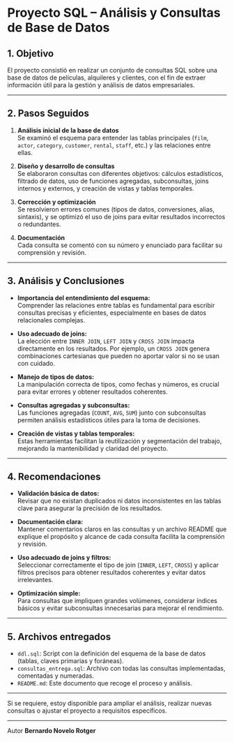 # Proyecto SQL – Análisis y Consultas de Base de Datos

## 1. Objetivo

El proyecto consistió en realizar un conjunto de consultas SQL sobre una base de datos de películas, alquileres y clientes, con el fin de extraer información útil para la gestión y análisis de datos empresariales.

---

## 2. Pasos Seguidos

1. **Análisis inicial de la base de datos**  
   Se examinó el esquema para entender las tablas principales (`film`, `actor`, `category`, `customer`, `rental`, `staff`, etc.) y las relaciones entre ellas.

2. **Diseño y desarrollo de consultas**  
   Se elaboraron consultas con diferentes objetivos: cálculos estadísticos, filtrado de datos, uso de funciones agregadas, subconsultas, joins internos y externos, y creación de vistas y tablas temporales.

3. **Corrección y optimización**  
   Se resolvieron errores comunes (tipos de datos, conversiones, alias, sintaxis), y se optimizó el uso de joins para evitar resultados incorrectos o redundantes.

4. **Documentación**  
   Cada consulta se comentó con su número y enunciado para facilitar su comprensión y revisión.

---

## 3. Análisis y Conclusiones

- **Importancia del entendimiento del esquema:**  
  Comprender las relaciones entre tablas es fundamental para escribir consultas precisas y eficientes, especialmente en bases de datos relacionales complejas.

- **Uso adecuado de joins:**  
  La elección entre `INNER JOIN`, `LEFT JOIN` y `CROSS JOIN` impacta directamente en los resultados. Por ejemplo, un `CROSS JOIN` genera combinaciones cartesianas que pueden no aportar valor si no se usan con cuidado.

- **Manejo de tipos de datos:**  
  La manipulación correcta de tipos, como fechas y números, es crucial para evitar errores y obtener resultados coherentes.

- **Consultas agregadas y subconsultas:**  
  Las funciones agregadas (`COUNT`, `AVG`, `SUM`) junto con subconsultas permiten análisis estadísticos útiles para la toma de decisiones.

- **Creación de vistas y tablas temporales:**  
  Estas herramientas facilitan la reutilización y segmentación del trabajo, mejorando la mantenibilidad y claridad del proyecto.

---

## 4. Recomendaciones

- **Validación básica de datos:**  
  Revisar que no existan duplicados ni datos inconsistentes en las tablas clave para asegurar la precisión de los resultados.

- **Documentación clara:**  
  Mantener comentarios claros en las consultas y un archivo README que explique el propósito y alcance de cada consulta facilita la comprensión y revisión.

- **Uso adecuado de joins y filtros:**  
  Seleccionar correctamente el tipo de join (`INNER`, `LEFT`, `CROSS`) y aplicar filtros precisos para obtener resultados coherentes y evitar datos irrelevantes.

- **Optimización simple:**  
  Para consultas que impliquen grandes volúmenes, considerar índices básicos y evitar subconsultas innecesarias para mejorar el rendimiento.

---

## 5. Archivos entregados

- `ddl.sql`: Script con la definición del esquema de la base de datos (tablas, claves primarias y foráneas).
- `consultas_entrega.sql`: Archivo con todas las consultas implementadas, comentadas y numeradas.
- `README.md`: Este documento que recoge el proceso y análisis.

---

Si se requiere, estoy disponible para ampliar el análisis, realizar nuevas consultas o ajustar el proyecto a requisitos específicos.

---

Autor
**Bernardo Novelo Rotger**  
 
